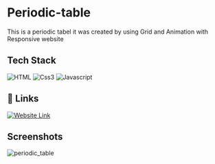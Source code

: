 
# Periodic-table

This is a periodic tabel it was created by using Grid and Animation with Responsive website


## Tech Stack

![HTML](https://img.shields.io/badge/HTML-239120?style=for-the-badge&logo=html5&logoColor=white) ![Css3](https://img.shields.io/badge/CSS3-1572B6?style=for-the-badge&logo=css3&logoColor=white) ![Javascript](https://shields.io/badge/JavaScript-F7DF1E?logo=JavaScript&logoColor=000&style=flat-square)

## 🔗 Links
[![Website Link](https://img.shields.io/badge/my_portfolio-000?style=for-the-badge&logo=ko-fi&logoColor=white)](https://periodictableanimation.netlify.app/)

## Screenshots

![periodic_table](https://github.com/WebDevSimplified/Nodejs-Passport-Login/assets/46168078/49486382-5f43-4aed-be2b-a20b91e822d7)



